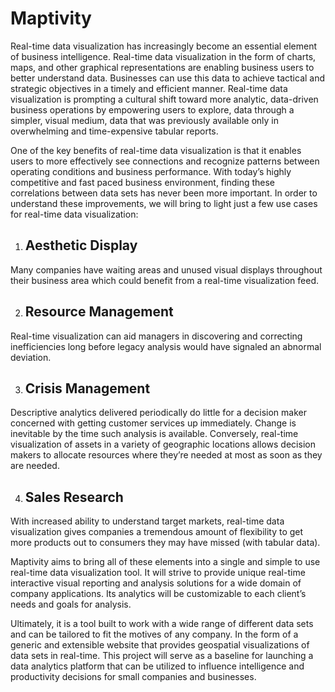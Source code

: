 # Maptivity

Real-time data visualization has increasingly become an essential element of business intelligence. Real-time data visualization in the form of charts, maps, and other graphical representations are enabling business users to better understand data.  Businesses can use this data to achieve tactical and strategic objectives in a timely and efficient manner. Real-time data visualization is prompting a cultural shift toward more analytic, data-driven business operations by empowering users to explore, data through a simpler, visual medium, data that was previously available only in overwhelming and time-expensive tabular reports. 

One of the key benefits of real-time data visualization is that it enables users to more effectively see connections and recognize patterns between operating conditions and business performance. With today’s highly competitive and fast paced business environment, finding these correlations between data sets has never been more important. In order to understand these improvements, we will bring to light just a few use cases for real-time data visualization:

1) ## Aesthetic Display 
Many companies have waiting areas and unused visual displays throughout their business area which could benefit from a real-time visualization feed. 

2) ## Resource Management 
Real-time visualization can aid managers in discovering and correcting inefficiencies long before legacy analysis would have signaled an abnormal deviation. 

3) ## Crisis Management
Descriptive analytics delivered periodically do little for a decision maker concerned with getting customer services up immediately. Change is inevitable by the time such analysis is available. Conversely, real-time visualization of assets in a variety of geographic locations allows decision makers to allocate resources where they’re needed at most as soon as they are needed.

4) ## Sales Research
With increased ability to understand target markets, real-time data visualization gives companies a tremendous amount of flexibility to get more products out to consumers they may have missed (with tabular data). 

Maptivity aims to bring all of these elements into a single and simple to use real-time data visualization tool. It will strive to provide unique real-time interactive visual reporting and analysis solutions for a wide domain of company applications. Its analytics will be customizable to each client’s needs and goals for analysis. 

Ultimately, it is a tool built to work with a wide range of different data sets and can be tailored to fit the motives of any company. In the form of a generic and extensible website that provides geospatial visualizations of data sets in real-time. This project will serve as a baseline for launching a data analytics platform that can be utilized to influence intelligence and productivity decisions for small companies and businesses.





